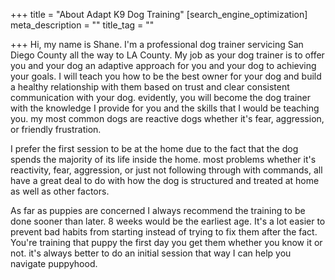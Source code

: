 +++
title = "About Adapt K9 Dog Training"
[search_engine_optimization]
meta_description = ""
title_tag = ""

+++
Hi, my name is Shane. I'm a professional dog trainer servicing San Diego County all the way to LA County. My job as your dog trainer is to offer you and your dog an adaptive approach for you and your dog to achieving your goals. I will teach you how to be the best owner for your dog and build a healthy relationship with them based on trust and clear consistent communication with your dog. evidently, you will become the dog trainer with the knowledge I provide for you and the skills that I would be teaching you. my most common dogs are reactive dogs whether it's fear, aggression, or friendly frustration. 

I prefer the first session to be at the home due to the fact that the dog spends the majority of its life inside the home. most problems whether it's reactivity, fear, aggression, or just not following through with commands, all have a great deal to do with how the dog is structured and treated at home as well as other factors. 

As far as puppies are concerned I always recommend the training to be done sooner than later. 8 weeks would be the earliest age. It's a lot easier to prevent bad habits from starting instead of trying to fix them after the fact. You're training that puppy the first day you get them whether you know it or not. it's always better to do an initial session that way I can help you navigate puppyhood. 
